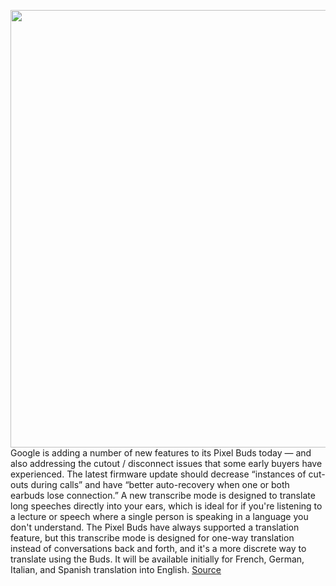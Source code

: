 <img src='https://cdn.vox-cdn.com/thumbor/0QDTHo02wBmrwMknjIpIUvSN9-E=/0x0:2040x1245/1200x800/filters:focal(857x460:1183x786)/cdn.vox-cdn.com/uploads/chorus_image/image/67232743/Screen_Shot_2020_04_27_at_1.56.53_AM.0.jpg' width='700px' /><br/>
Google is adding a number of new features to its Pixel Buds today — and also addressing the cutout / disconnect issues that some early buyers have experienced. The latest firmware update should decrease “instances of cut-outs during calls” and have “better auto-recovery when one or both earbuds lose connection.” A new transcribe mode is designed to translate long speeches directly into your ears, which is ideal for if you're listening to a lecture or speech where a single person is speaking in a language you don't understand. The Pixel Buds have always supported a translation feature, but this transcribe mode is designed for one-way translation instead of conversations back and forth, and it's a more discrete way to translate using the Buds. It will be available initially for French, German, Italian, and Spanish translation into English.
<a href='https://www.theverge.com/2020/8/20/21374925/google-pixel-buds-transcribe-mode-bast-boost-sharing-detection-features'> Source <a/>